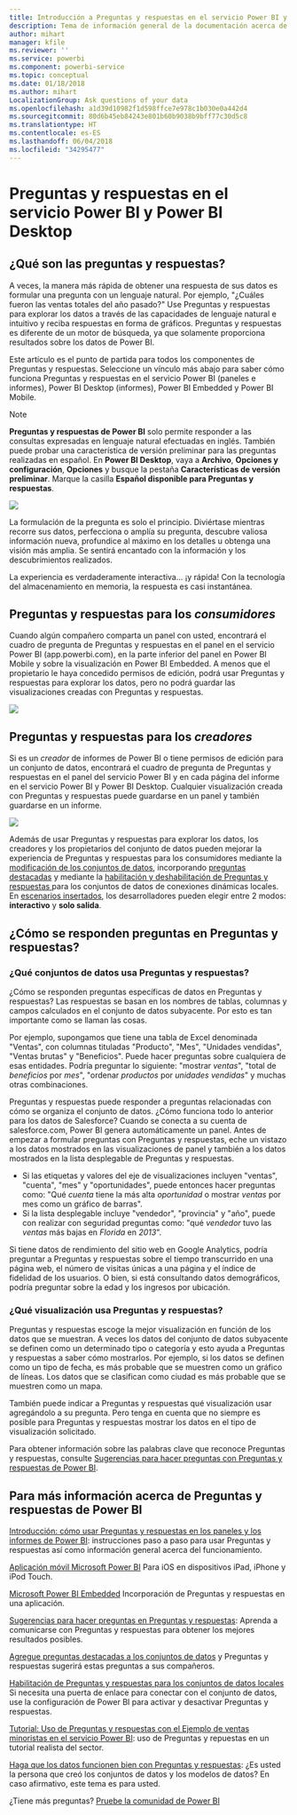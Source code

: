 ```yaml
---
title: Introducción a Preguntas y respuestas en el servicio Power BI y Power BI Desktop
description: Tema de información general de la documentación acerca de las consultas en lenguaje natural de Preguntas y respuestas de Power BI.
author: mihart
manager: kfile
ms.reviewer: ''
ms.service: powerbi
ms.component: powerbi-service
ms.topic: conceptual
ms.date: 01/18/2018
ms.author: mihart
LocalizationGroup: Ask questions of your data
ms.openlocfilehash: a1d39d10982f1d598ffce7e978c1b030e0a442d4
ms.sourcegitcommit: 80d6b45eb84243e801b60b9038b9bff77c30d5c8
ms.translationtype: HT
ms.contentlocale: es-ES
ms.lasthandoff: 06/04/2018
ms.locfileid: "34295477"
---
```

# <a name="qa-in-power-bi-service-and-power-bi-desktop"></a>Preguntas y respuestas en el servicio Power BI y Power BI Desktop
## <a name="what-is-qa"></a>¿Qué son las preguntas y respuestas?
A veces, la manera más rápida de obtener una respuesta de sus datos es formular una pregunta con un lenguaje natural. Por ejemplo, "¿Cuáles fueron las ventas totales del año pasado?"  Use Preguntas y respuestas para explorar los datos a través de las capacidades de lenguaje natural e intuitivo y reciba respuestas en forma de gráficos. Preguntas y respuestas es diferente de un motor de búsqueda, ya que solamente proporciona resultados sobre los datos de Power BI.

Este artículo es el punto de partida para todos los componentes de Preguntas y respuestas. Seleccione un vínculo más abajo para saber cómo funciona Preguntas y respuestas en el servicio Power BI (paneles e informes), Power BI Desktop (informes), Power BI Embedded y Power BI Mobile.  

> [!NOTE]
> **Preguntas y respuestas de Power BI** solo permite responder a las consultas expresadas en lenguaje natural efectuadas en inglés. También puede probar una característica de versión preliminar para las preguntas realizadas en español. En **Power BI Desktop**, vaya a **Archivo**, **Opciones y configuración**, **Opciones** y busque la pestaña **Características de versión preliminar**. Marque la casilla **Español disponible para Preguntas y respuestas**.  
>
>

![](media/power-bi-q-and-a/pbi_qa_boxsalessqft.png)

La formulación de la pregunta es solo el principio.  Diviértase mientras recorre sus datos, perfecciona o amplía su pregunta, descubre valiosa información nueva, profundice al máximo en los detalles u obtenga una visión más amplia. Se sentirá encantado con la información y los descubrimientos realizados.

La experiencia es verdaderamente interactiva... ¡y rápida! Con la tecnología del almacenamiento en memoria, la respuesta es casi instantánea.

##  <a name="qa-for-consumers"></a>Preguntas y respuestas para los *consumidores*
Cuando algún compañero comparta un panel con usted, encontrará el cuadro de pregunta de Preguntas y respuestas en el panel en el servicio Power BI (app.powerbi.com), en la parte inferior del panel en Power BI Mobile y sobre la visualización en Power BI Embedded. A menos que el propietario le haya concedido permisos de edición, podrá usar Preguntas y respuestas para explorar los datos, pero no podrá guardar las visualizaciones creadas con Preguntas y respuestas.

![](media/power-bi-q-and-a/powerbi-qna.png)

## <a name="qa-for-creators"></a>Preguntas y respuestas para los *creadores*
Si es un *creador* de informes de Power BI o tiene permisos de edición para un conjunto de datos, encontrará el cuadro de pregunta de Preguntas y respuestas en el panel del servicio Power BI y en cada página del informe en el servicio Power BI y Power BI Desktop. Cualquier visualización creada con Preguntas y respuestas puede guardarse en un panel y también guardarse en un informe.

![](media/power-bi-q-and-a/power-bi-desktop.png)

Además de usar Preguntas y respuestas para explorar los datos, los creadores y los propietarios del conjunto de datos pueden mejorar la experiencia de Preguntas y respuestas para los consumidores mediante la [modificación de los conjuntos de datos](service-prepare-data-for-q-and-a.md), incorporando [preguntas destacadas](service-q-and-a-create-featured-questions.md) y mediante la [habilitación y deshabilitación de Preguntas y respuestas ](service-q-and-a-direct-query.md) para los conjuntos de datos de conexiones dinámicas locales. En [escenarios insertados](developer/qanda.md), los desarrolladores pueden elegir entre 2 modos: **interactivo** y **solo salida**.

## <a name="how-does-qa-know-how-to-answer-questions"></a>¿Cómo se responden preguntas en Preguntas y respuestas?
### <a name="which-datasets-does-qa-use"></a>¿Qué conjuntos de datos usa Preguntas y respuestas?
¿Cómo se responden preguntas específicas de datos en Preguntas y respuestas? Las respuestas se basan en los nombres de tablas, columnas y campos calculados en el conjunto de datos subyacente. Por esto es tan importante como se llaman las cosas.

Por ejemplo, supongamos que tiene una tabla de Excel denominada "Ventas", con columnas tituladas "Producto", "Mes", "Unidades vendidas", "Ventas brutas" y "Beneficios". Puede hacer preguntas sobre cualquiera de esas entidades.  Podría preguntar lo siguiente: "mostrar *ventas*", "total de *beneficios* por *mes*", "ordenar *productos* por *unidades vendidas*" y muchas otras combinaciones.

Preguntas y respuestas puede responder a preguntas relacionadas con cómo se organiza el conjunto de datos. ¿Cómo funciona todo lo anterior para los datos de Salesforce? Cuando se conecta a su cuenta de salesforce.com, Power BI genera automáticamente un panel.  Antes de empezar a formular preguntas con Preguntas y respuestas, eche un vistazo a los datos mostrados en las visualizaciones de panel y también a los datos mostrados en la lista desplegable de Preguntas y respuestas.

* Si las etiquetas y valores del eje de visualizaciones incluyen "ventas", "cuenta", "mes" y "oportunidades", puede entonces hacer preguntas como: "Qué *cuenta* tiene la más alta *oportunidad* o mostrar *ventas* por mes como un gráfico de barras".
* Si la lista desplegable incluye "vendedor", "provincia" y "año", puede con realizar con seguridad preguntas como: "qué *vendedor* tuvo las *ventas* más bajas en *Florida* en *2013*".

Si tiene datos de rendimiento del sitio web en Google Analytics, podría preguntar a Preguntas y respuestas sobre el tiempo transcurrido en una página web, el número de visitas únicas a una página y el índice de fidelidad de los usuarios. O bien, si está consultando datos demográficos, podría preguntar sobre la edad y los ingresos por ubicación.

### <a name="which-visualization-does-qa-use"></a>¿Qué visualización usa Preguntas y respuestas?
Preguntas y respuestas escoge la mejor visualización en función de los datos que se muestran. A veces los datos del conjunto de datos subyacente se definen como un determinado tipo o categoría y esto ayuda a Preguntas y respuestas a saber cómo mostrarlos. Por ejemplo, si los datos se definen como un tipo de fecha, es más probable que se muestren como un gráfico de líneas. Los datos que se clasifican como ciudad es más probable que se muestren como un mapa.

También puede indicar a Preguntas y respuestas qué visualización usar agregándolo a su pregunta. Pero tenga en cuenta que no siempre es posible para Preguntas y respuestas mostrar los datos en el tipo de visualización solicitado.

Para obtener información sobre las palabras clave que reconoce Preguntas y respuestas, consulte [Sugerencias para hacer preguntas con Preguntas y respuestas de Power BI](service-q-and-a-tips.md).


## <a name="for-more-details-about-power-bi-qa"></a>Para más información acerca de Preguntas y respuestas de Power BI
[Introducción: cómo usar Preguntas y respuestas en los paneles y los informes de Power BI](power-bi-tutorial-q-and-a.md): instrucciones paso a paso para usar Preguntas y respuestas así como información general acerca del funcionamiento.

[Aplicación móvil Microsoft Power BI](mobile-apps-ios-qna.md) Para iOS en dispositivos iPad, iPhone y iPod Touch.

[Microsoft Power BI Embedded](developer/qanda.md) Incorporación de Preguntas y respuestas en una aplicación.

[Sugerencias para hacer preguntas en Preguntas y respuestas](service-q-and-a-tips.md): Aprenda a comunicarse con Preguntas y respuestas para obtener los mejores resultados posibles.

[Agregue preguntas destacadas a los conjuntos de datos](service-q-and-a-create-featured-questions.md) y Preguntas y respuestas sugerirá estas preguntas a sus compañeros.

[Habilitación de Preguntas y respuestas para los conjuntos de datos locales](service-q-and-a-direct-query.md) Si necesita una puerta de enlace para conectar con el conjunto de datos, use la configuración de Power BI para activar y desactivar Preguntas y respuestas.

[Tutorial: Uso de Preguntas y respuestas con el Ejemplo de ventas minoristas en el servicio Power BI](power-bi-visualization-introduction-to-q-and-a.md): uso de Preguntas y repuestas en un tutorial realista del sector.

[Haga que los datos funcionen bien con Preguntas y respuestas](service-prepare-data-for-q-and-a.md): ¿Es usted la persona que creó los conjuntos de datos y los modelos de datos?  En caso afirmativo, este tema es para usted.

¿Tiene más preguntas? [Pruebe la comunidad de Power BI](http://community.powerbi.com/)
